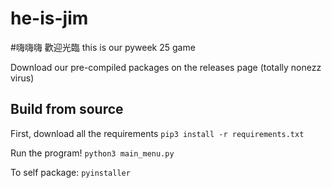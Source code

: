 # he-is-jim
#嗨嗨嗨 歡迎光臨
this is our pyweek 25 game

Download our pre-compiled packages on the releases page (totally nonezz virus)

## Build from source
First, download all the requirements
```pip3 install -r requirements.txt```

Run the program!
```python3 main_menu.py```

To self package:
```pyinstaller```
